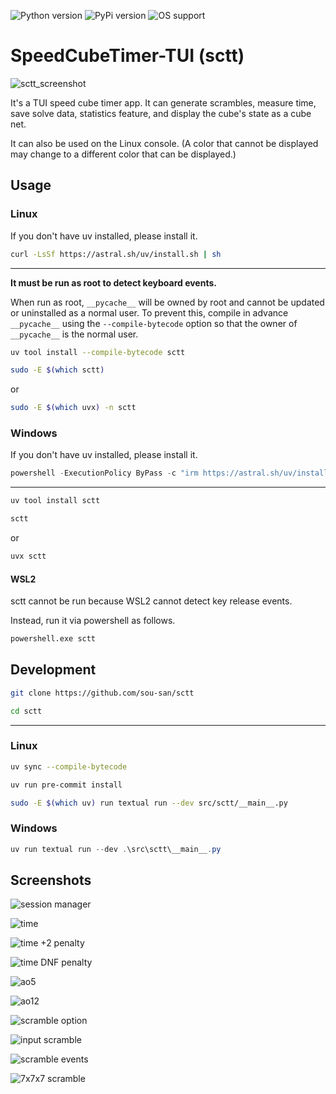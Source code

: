 ![Python version](https://img.shields.io/badge/python-3.12%20%7C%203.13-blue.svg)
![PyPi version](https://img.shields.io/badge/pypi%20package-v0.3.1-green.svg)
![OS support](https://img.shields.io/badge/OS-Linux%20%7C%20Windows-red.svg)

# SpeedCubeTimer-TUI (sctt)

![sctt_screenshot](https://github.com/user-attachments/assets/c2d3a16d-215f-4bb3-af2f-b39d0edffb59)

It's a TUI speed cube timer app. It can generate scrambles, measure time, save solve data, statistics feature, and display the cube's state as a cube net.

It can also be used on the Linux console. (A color that cannot be displayed may change to a different color that can be displayed.)

## Usage

### Linux

If you don't have uv installed, please install it.

```bash
curl -LsSf https://astral.sh/uv/install.sh | sh
```

---

**It must be run as root to detect keyboard events.**

When run as root, `__pycache__` will be owned by root and cannot be updated or uninstalled as a normal user.
To prevent this, compile in advance `__pycache__` using the `--compile-bytecode` option so that the owner of `__pycache__` is the normal user.

```bash
uv tool install --compile-bytecode sctt
```

```bash
sudo -E $(which sctt)
```

or

```bash
sudo -E $(which uvx) -n sctt
```

### Windows

If you don't have uv installed, please install it.

```powershell
powershell -ExecutionPolicy ByPass -c "irm https://astral.sh/uv/install.ps1 | iex"
```

---

```powershell
uv tool install sctt
```

```powershell
sctt
```

or

```powershell
uvx sctt
```

#### WSL2

sctt cannot be run because WSL2 cannot detect key release events.

Instead, run it via powershell as follows.

```bash
powershell.exe sctt
```

## Development

```bash
git clone https://github.com/sou-san/sctt
```

```bash
cd sctt
```

---

### Linux

```bash
uv sync --compile-bytecode
```

```bash
uv run pre-commit install
```

```bash
sudo -E $(which uv) run textual run --dev src/sctt/__main__.py
```

### Windows

```powershell
uv run textual run --dev .\src\sctt\__main__.py
```

## Screenshots

![session manager](https://github.com/user-attachments/assets/bfcd5fe4-2f10-4aab-be52-4fc9dd02fc84)

![time](https://github.com/user-attachments/assets/df505f8a-3d72-4d9d-88a0-ed8058640fba)

![time +2 penalty](https://github.com/user-attachments/assets/88166632-ab7d-4a0f-8de5-3b142abe7356)

![time DNF penalty](https://github.com/user-attachments/assets/bd4832c8-7863-4637-a2b3-21b89df7d5f6)

![ao5](https://github.com/user-attachments/assets/593fbf5b-0464-4d29-9753-334b86d69371)

![ao12](https://github.com/user-attachments/assets/97977e9a-1efa-4ae3-aa7d-67c2ded612ed)

![scramble option](https://github.com/user-attachments/assets/c67fa026-375e-4d59-9bf0-a31e4294dc83)

![input scramble](https://github.com/user-attachments/assets/071bfecc-e699-4af3-93d5-5c74f9f0763f)

![scramble events](https://github.com/user-attachments/assets/8f9cbce2-0b86-4e77-ae83-c0e254d5c5fa)

![7x7x7 scramble](https://github.com/user-attachments/assets/b68c7169-4a00-484e-ad93-bced436d29fc)
